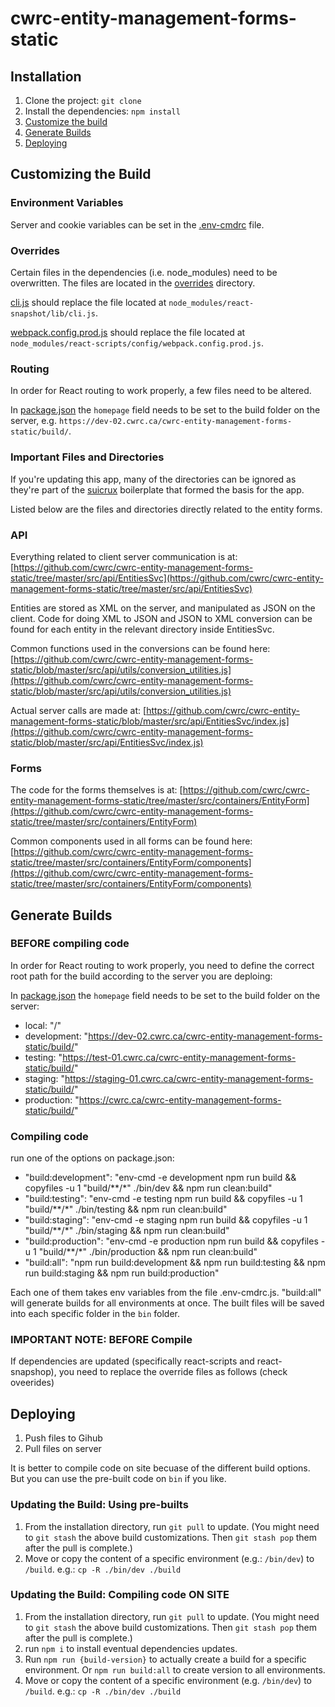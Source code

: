 # cwrc-entity-management-forms-static

## Installation

1. Clone the project: `git clone`
2. Install the dependencies: `npm install`
3. [Customize the build](#customizing-the-build)
4. [Generate Builds](#generate-builds)
5. [Deploying](#deploying)

## Customizing the Build

### Environment Variables

Server and cookie variables can be set in the [.env-cmdrc](https://github.com/cwrc/cwrc-entity-management-forms-static/blob/master/.env-cmdrc.js) file.

### Overrides

Certain files in the dependencies (i.e. node_modules) need to be overwritten. The files are located in the [overrides](https://github.com/cwrc/cwrc-entity-management-forms-static/tree/master/overrides) directory.

[cli.js](https://github.com/cwrc/cwrc-entity-management-forms-static/blob/master/overrides/cli.js) should replace the file located at `node_modules/react-snapshot/lib/cli.js`.

[webpack.config.prod.js](https://github.com/cwrc/cwrc-entity-management-forms-static/blob/master/overrides/webpack.config.prod.js) should replace the file located at `node_modules/react-scripts/config/webpack.config.prod.js`.

### Routing

In order for React routing to work properly, a few files need to be altered.

In [package.json](https://github.com/cwrc/cwrc-entity-management-forms-static/blob/master/package.json) the `homepage`
field needs to be set to the build folder on the server, e.g. `https://dev-02.cwrc.ca/cwrc-entity-management-forms-static/build/`.

### Important Files and Directories

If you're updating this app, many of the directories can be ignored as they're part of the [suicrux](https://github.com/Metnew/suicrux) boilerplate that formed the basis for the app.

Listed below are the files and directories directly related to the entity forms.

### API

Everything related to client server communication is at: [https://github.com/cwrc/cwrc-entity-management-forms-static/tree/master/src/api/EntitiesSvc](https://github.com/cwrc/cwrc-entity-management-forms-static/tree/master/src/api/EntitiesSvc)

Entities are stored as XML on the server, and manipulated as JSON on the client. Code for doing XML to JSON and JSON to XML conversion can be found for each entity in the relevant directory inside EntitiesSvc.

Common functions used in the conversions can be found here: [https://github.com/cwrc/cwrc-entity-management-forms-static/blob/master/src/api/utils/conversion_utilities.js](https://github.com/cwrc/cwrc-entity-management-forms-static/blob/master/src/api/utils/conversion_utilities.js)

Actual server calls are made at: [https://github.com/cwrc/cwrc-entity-management-forms-static/blob/master/src/api/EntitiesSvc/index.js](https://github.com/cwrc/cwrc-entity-management-forms-static/blob/master/src/api/EntitiesSvc/index.js)

### Forms

The code for the forms themselves is at: [https://github.com/cwrc/cwrc-entity-management-forms-static/tree/master/src/containers/EntityForm](https://github.com/cwrc/cwrc-entity-management-forms-static/tree/master/src/containers/EntityForm)

Common components used in all forms can be found here: [https://github.com/cwrc/cwrc-entity-management-forms-static/tree/master/src/containers/EntityForm/components](https://github.com/cwrc/cwrc-entity-management-forms-static/tree/master/src/containers/EntityForm/components)

## Generate Builds

### BEFORE compiling code

In order for React routing to work properly, you need to define the correct root path for the build according to the server you are deploing:

In [package.json](https://github.com/cwrc/cwrc-entity-management-forms-static/blob/master/package.json) the `homepage`
field needs to be set to the build folder on the server:

- local: "/"
- development: "https://dev-02.cwrc.ca/cwrc-entity-management-forms-static/build/"
- testing: "https://test-01.cwrc.ca/cwrc-entity-management-forms-static/build/"
- staging: "https://staging-01.cwrc.ca/cwrc-entity-management-forms-static/build/"
- production: "https://cwrc.ca/cwrc-entity-management-forms-static/build/"

### Compiling code

run one of the options on package.json:

- "build:development": "env-cmd -e development npm run build && copyfiles -u 1 \"build/**/*\" ./bin/dev && npm run clean:build"
- "build:testing": "env-cmd -e testing npm run build && copyfiles -u 1 \"build/**/*\" ./bin/testing && npm run clean:build"
- "build:staging": "env-cmd -e staging npm run build && copyfiles -u 1 \"build/**/*\" ./bin/staging && npm run clean:build"
- "build:production": "env-cmd -e production npm run build && copyfiles -u 1 \"build/**/*\" ./bin/production && npm run clean:build"
- "build:all": "npm run build:development && npm run build:testing && npm run build:staging && npm run build:production"

Each one of them takes env variables from the file .env-cmdrc.js. "build:all" will generate builds for all environments at once. The built files will be saved into each specific folder in the `bin` folder.

### IMPORTANT NOTE: BEFORE Compile

If dependencies are updated (specifically react-scripts and react-snapshop), you need to replace the override files as follows (check oveerides)

## Deploying

1. Push files to Gihub
2. Pull files on server

It is better to compile code on site becuase of the different build options. But you can use the pre-built code on `bin` if you like.

### Updating the Build: Using pre-builts

1. From the installation directory, run `git pull` to update. (You might need to `git stash` the above build customizations. Then `git stash pop` them after the pull is complete.)
2. Move or copy the content of a specific environment (e.g.: `/bin/dev`) to `/build`. e.g.: `cp -R ./bin/dev ./build`

### Updating the Build: Compiling code ON SITE

1. From the installation directory, run `git pull` to update. (You might need to `git stash` the above build customizations. Then `git stash pop` them after the pull is complete.)
2. run `npm i` to install eventual dependencies updates.
3. Run `npm run {build-version}` to actually create a build for a specific environment. Or `npm run build:all` to create version to all environments.
4. Move or copy the content of a specific environment (e.g. `/bin/dev`) to `/build`. e.g.: `cp -R ./bin/dev ./build`
